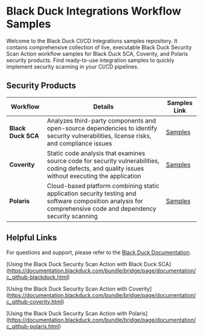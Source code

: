 # Black Duck Integrations Workflow Samples                                                                                                                                                                                               
                                                                                                                                                                                                                                         
Welcome to the Black Duck CI/CD Integrations samples repository. It contains comprehensive collection of live, executable Black Duck Security Scan Action workflow samples for Black Duck SCA, Coverity, and Polaris security products. Find ready-to-use integration samples to quickly implement security scanning in your CI/CD pipelines.                                        
                                                                                                                                                                                                                                         
## Security Products                                                                                                                                                                                                                    
                                                                                                                                                                                                                                         
| Workflow | Details | Samples Link |                                                                                                                                                                                            
|---------|-------------|-------------------|                                                                                                                                                                                            
| **Black Duck SCA** | Analyzes third-party components and open-source dependencies to identify security vulnerabilities, license risks, and compliance issues | [Samples](https://github.com/blackducksca-workflow-samples) |                                                                                                          
| **Coverity** | Static code analysis that examines source code for security vulnerabilities, coding defects, and quality issues without executing the application | [Samples](https://github.com/coverity-cnc-workflow-samples) |                                                                                                         
| **Polaris** | Cloud-based platform combining static application security testing and software composition analysis for comprehensive code and dependency security scanning | [Samples](https://github.com/polaris-workflow-examples) |                                                                                                             
                                                                                                                                                                                                                                                                                                                                                                                                                                                          
## Helpful Links                                                                                                                                                                                                                                
                                                                                                                                                                                                                                         
For questions and support, please refer to the [Black Duck Documentation](https://documentation.blackduck.com/category/cicd_integrations).

[Using the Black Duck Security Scan Action with Black Duck SCA] (https://documentation.blackduck.com/bundle/bridge/page/documentation/c_github-blackduck.html)

[Using the Black Duck Security Scan Action with Coverity] (https://documentation.blackduck.com/bundle/bridge/page/documentation/c_github-coverity.html)

[Using the Black Duck Security Scan Action with Polaris] (https://documentation.blackduck.com/bundle/bridge/page/documentation/c_github-polaris.html)


